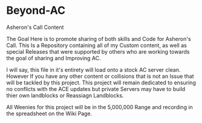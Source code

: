 # Beyond-AC
Asheron's Call Content

The Goal Here is to promote sharing of both skills and Code for Asheron's Call. This Is a Repository containing all of my Custom content, as well as special Releases that were supported by others who are working towards the goal of sharing and Improving AC.

I will say, this file in it's entirety will load onto a stock AC server clean. However If you have any other content or collisions that is not an Issue that will be tackled by this project. This project will remain dedicated to ensuring no conflicts with the ACE updates but private Servers may have to build thier own landblocks or Reassiagn Landblocks. 

All Weenies for this project will be in the 5,000,000 Range and recording in the spreadsheet on the Wiki Page.

